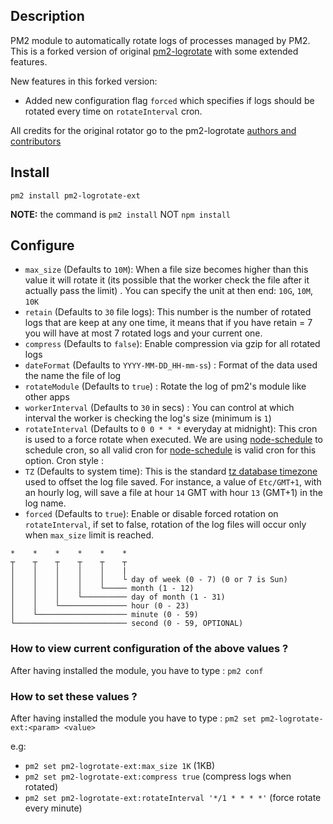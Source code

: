 ## Description

PM2 module to automatically rotate logs of processes managed by PM2. This is a forked version of
original [pm2-logrotate](https://github.com/pm2-hive/pm2-logrotate) with some extended features.

New features in this forked version:

- Added new configuration flag `forced` which specifies if logs should be rotated every time on `rotateInterval` cron.

All credits for the original rotator go to the
pm2-logrotate [authors and contributors](https://github.com/pm2-hive/pm2-logrotate/graphs/contributors)

## Install

    pm2 install pm2-logrotate-ext

**NOTE:** the command is `pm2 install` NOT `npm install`

## Configure

- `max_size` (Defaults to `10M`): When a file size becomes higher than this value it will rotate it (its possible that
  the worker check the file after it actually pass the limit) . You can specify the unit at then
  end: `10G`, `10M`, `10K`
- `retain` (Defaults to `30` file logs): This number is the number of rotated logs that are keep at any one time, it
  means that if you have retain = 7 you will have at most 7 rotated logs and your current one.
- `compress` (Defaults to `false`): Enable compression via gzip for all rotated logs
- `dateFormat` (Defaults to `YYYY-MM-DD_HH-mm-ss`) : Format of the data used the name the file of log
- `rotateModule` (Defaults to `true`) : Rotate the log of pm2's module like other apps
- `workerInterval` (Defaults to `30` in secs) : You can control at which interval the worker is checking the log's
  size (minimum is `1`)
- `rotateInterval` (Defaults to `0 0 * * *` everyday at midnight): This cron is used to a force rotate when executed.
  We are using [node-schedule](https://github.com/node-schedule/node-schedule) to schedule cron, so all valid cron
  for [node-schedule](https://github.com/node-schedule/node-schedule) is valid cron for this option. Cron style :
- `TZ` (Defaults to system time): This is the
  standard [tz database timezone](https://en.wikipedia.org/wiki/List_of_tz_database_time_zones) used to offset the log
  file saved. For instance, a value of `Etc/GMT+1`, with an hourly log, will save a file at hour `14` GMT with
  hour `13` (GMT+1) in the log name.
- `forced` (Defaults to `true`): Enable or disable forced rotation on `rotateInterval`, if set to false, rotation of the
  log files will occur only when `max_size` limit is reached.

```
*    *    *    *    *    *
┬    ┬    ┬    ┬    ┬    ┬
│    │    │    │    │    |
│    │    │    │    │    └ day of week (0 - 7) (0 or 7 is Sun)
│    │    │    │    └───── month (1 - 12)
│    │    │    └────────── day of month (1 - 31)
│    │    └─────────────── hour (0 - 23)
│    └──────────────────── minute (0 - 59)
└───────────────────────── second (0 - 59, OPTIONAL)
```

### How to view current configuration of the above values ?

After having installed the module, you have to type :
`pm2 conf`

### How to set these values ?

After having installed the module you have to type :
`pm2 set pm2-logrotate-ext:<param> <value>`

e.g:

- `pm2 set pm2-logrotate-ext:max_size 1K` (1KB)
- `pm2 set pm2-logrotate-ext:compress true` (compress logs when rotated)
- `pm2 set pm2-logrotate-ext:rotateInterval '*/1 * * * *'` (force rotate every minute)
